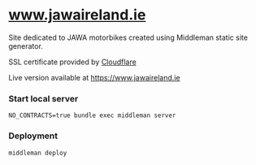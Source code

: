 # www.jawaireland.ie

Site dedicated to JAWA motorbikes created using Middleman static site generator.

SSL certificate provided by [Cloudflare](https://www.cloudflare.com)

Live version available at https://www.jawaireland.ie

### Start local server

```
NO_CONTRACTS=true bundle exec middleman server
```

### Deployment

```
middleman deploy
```
